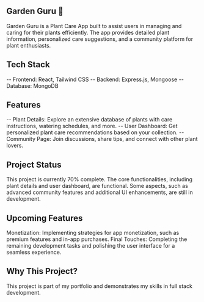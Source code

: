 ## Garden Guru 🌱
Garden Guru is a Plant Care App built to assist users in managing and caring for their plants efficiently. 
The app provides detailed plant information, personalized care suggestions, and a community platform for plant enthusiasts.

## Tech Stack

-- Frontend: React, Tailwind CSS
-- Backend: Express.js, Mongoose
-- Database: MongoDB

## Features

-- Plant Details: Explore an extensive database of plants with care instructions, watering schedules, and more.
-- User Dashboard: Get personalized plant care recommendations based on your collection.
-- Community Page: Join discussions, share tips, and connect with other plant lovers.

## Project Status

This project is currently 70% complete. The core functionalities, including plant details and user dashboard, are functional. 
Some aspects, such as advanced community features and additional UI enhancements, are still in development.

## Upcoming Features

Monetization: Implementing strategies for app monetization, such as premium features and in-app purchases.
Final Touches: Completing the remaining development tasks and polishing the user interface for a seamless experience.

## Why This Project?

This project is part of my portfolio and demonstrates my skills in full stack development.

